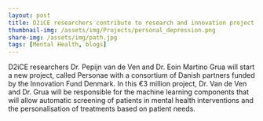 ```yaml
---
layout: post
title: D2iCE researchers contribute to research and innovation project around use of machine learning for mental health in the €3 million Innovation Fund Denmark Personae project
thumbnail-img: /assets/img/Projects/personal_depression.png
share-img: /assets/img/path.jpg
tags: [Mental Health, blogs]
---
```


D2iCE researchers Dr. Pepijn van de Ven and Dr. Eoin Martino Grua will start a new project, called Personae with a consortium of Danish partners funded by the Innovation Fund Denmark. In this €3 million project, Dr. Van de Ven and Dr. Grua will be responsible for the machine learning components that will allow automatic screening of patients in mental health interventions and the personalisation of treatments based on patient needs.

